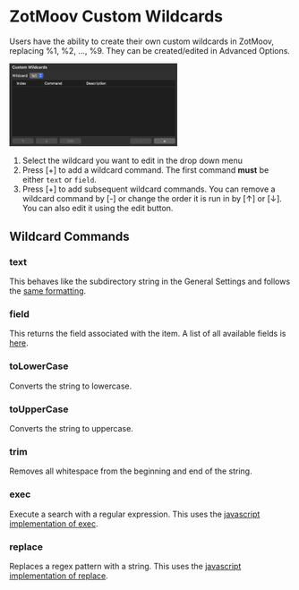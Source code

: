 # ZotMoov Custom Wildcards

Users have the ability to create their own custom wildcards in ZotMoov, replacing %1, %2, ..., %9. They can be created/edited in Advanced Options.

<img src="res/cwc.png" width="300"/>

1. Select the wildcard you want to edit in the drop down menu
2. Press [+] to add a wildcard command. The first command **must** be either ```text``` or ```field```.
3. Press [+] to add subsequent wildcard commands. You can remove a wildcard command by [-] or change the order it is run in by [↑] or [↓]. You can also edit it using the edit button.

## Wildcard Commands

### text

This behaves like the subdirectory string in the General Settings and follows the [same formatting](WILDCARD_INFO.md).

### field

This returns the field associated with the item. A list of all available fields is [here](https://www.zotero.org/support/dev/client_coding/javascript_api/search_fields).

### toLowerCase

Converts the string to lowercase.

### toUpperCase

Converts the string to uppercase.

### trim

Removes all whitespace from the beginning and end of the string.


### exec

Execute a search with a regular expression. This uses the [javascript implementation of exec](https://developer.mozilla.org/en-US/docs/Web/JavaScript/Reference/Global_Objects/RegExp/exec).


### replace

Replaces a regex pattern with a string. This uses the [javascript implementation of replace](https://developer.mozilla.org/en-US/docs/Web/JavaScript/Reference/Global_Objects/String/replace).